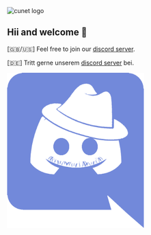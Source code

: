 
<img alt="cunet logo" style="max-width: 320px" width="320px" src="./colored-cunet-logo-black.gif">

## Hii and welcome 👋


[🇬🇧/🇺🇸] Feel free to join our [discord server](https://discord.com/invite/GJSbyJ5Jpe).

[🇩🇪] Tritt gerne unserem [discord server](https://discord.com/invite/GJSbyJ5Jpe) bei.

<img alt="discord logo" style="max-width: 320px" width="320px" src="./discord-fun-logo.png">


